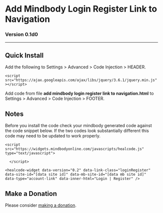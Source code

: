 # Add Mindbody Login Register Link to Navigation

### Version 0.1d0

---

## Quick Install

Add the following to Settings > Advanced > Code Injection > HEADER.

`<script src="https://ajax.googleapis.com/ajax/libs/jquery/3.6.1/jquery.min.js"></script>`

Add code from file **add mindbody login register link to navigation.html** to
Settings > Advanced > Code Injection > FOOTER.

## Notes

Before you install the code check your mindbody generated code against the code
snippet below. If the two codes look substantially different this code may need
to be updated to work properly.

```
<script src="https://widgets.mindbodyonline.com/javascripts/healcode.js" type="text/javascript">

  </script>
      
<healcode-widget data-version="0.2" data-link-class="loginRegister" data-site-id="[data site id]" data-mb-site-id="[data mb site id]" data-type="account-link" data-inner-html="Login | Register" />
```
    
## Make a Donation

Please consider [making a donation](https://github.com/tomsWebConsulting/twcsl#make-a-donation).

<!--

## Changes

&nbsp;&nbsp; **YYYY-MM-DD**

<p style="margin-left : 2em;">

  [enter description here]
  
  </p>

<p style="margin-left : 2em;">

  bumped version to vX
  
  </p>

-->
